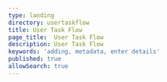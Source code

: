 ```yaml
---
type: landing
directory: usertaskflow
title: User Task Flow
page_title:  User Task Flow
description: User Task Flow
keywords: 'adding, metadata, enter details'
published: true
allowSearch: true
---
```

